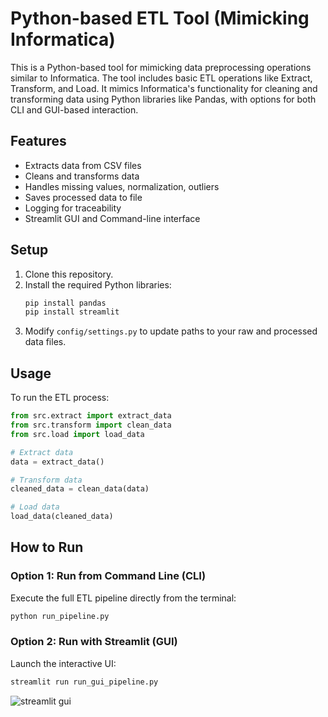 # Python-based ETL Tool (Mimicking Informatica)

This is a Python-based tool for mimicking data preprocessing operations similar to Informatica. The tool includes basic ETL operations like Extract, Transform, and Load. It mimics Informatica's functionality for cleaning and transforming data using Python libraries like Pandas, with options for both CLI and GUI-based interaction.

## Features
- Extracts data from CSV files
- Cleans and transforms data
- Handles missing values, normalization, outliers
- Saves processed data to file
- Logging for traceability
- Streamlit GUI and Command-line interface

## Setup
1. Clone this repository.
2. Install the required Python libraries:
    ```bash
    pip install pandas
    pip install streamlit
    ```
3. Modify `config/settings.py` to update paths to your raw and processed data files.

## Usage

To run the ETL process:

```python
from src.extract import extract_data
from src.transform import clean_data
from src.load import load_data

# Extract data
data = extract_data()

# Transform data
cleaned_data = clean_data(data)

# Load data
load_data(cleaned_data)
```

## How to Run

### Option 1: Run from Command Line (CLI)

Execute the full ETL pipeline directly from the terminal:

```bash
python run_pipeline.py
```
### Option 2: Run with Streamlit (GUI)

Launch the interactive UI:

```bash
streamlit run run_gui_pipeline.py
```
![streamlit gui](https://github.com/user-attachments/assets/0cb8a977-7979-4f46-a9b5-9d276a2d1c21)


